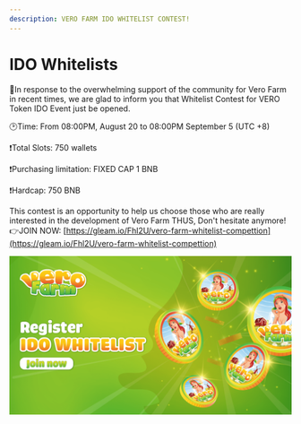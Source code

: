 ```yaml
---
description: VERO FARM IDO WHITELIST CONTEST!
---
```


# IDO Whitelists

🔔In response to the overwhelming support of the community for Vero Farm in recent times, we are glad to inform you that Whitelist Contest for VERO Token IDO Event just be opened. 

🕑Time: From 08:00PM, August 20 to 08:00PM September 5 \(UTC +8\) 

❗️Total Slots: 750 wallets 

❗️Purchasing limitation: FIXED CAP 1 BNB 

❗️Hardcap: 750 BNB 

This contest is an opportunity to help us choose those who are really interested in the development of Vero Farm THUS, Don't hesitate anymore! 👉JOIN NOW: [https://gleam.io/Fhl2U/vero-farm-whitelist-compettion](https://gleam.io/Fhl2U/vero-farm-whitelist-compettion)

![](../../.gitbook/assets/banner-game-2-01-1-.png)



